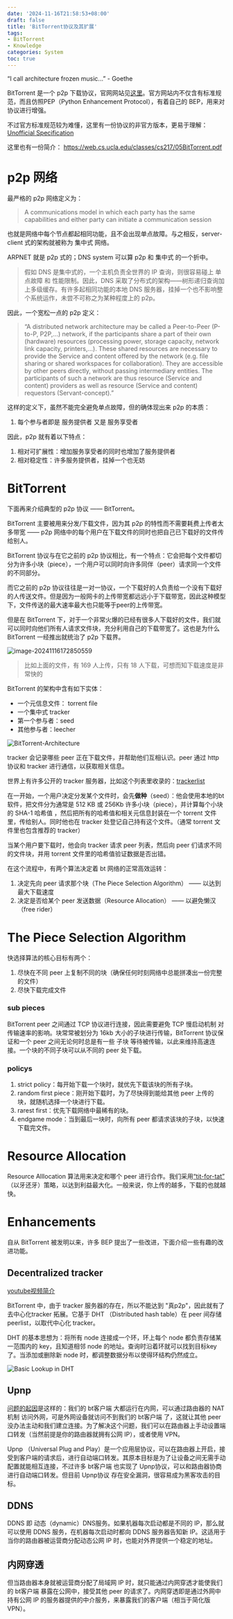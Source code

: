 ```yaml
---
date: '2024-11-16T21:58:53+08:00'
draft: false
title: 'BitTorrent协议及其扩展'
tags: 
- BitTorrent
- Knowledge
categories: System
toc: true
---
```


“I call architecture frozen music...” - Goethe

<!--more-->

BitTorrent 是一个 p2p 下载协议，官网网站见[这里](http://bittorrent.org/)。官方网站内不仅含有标准规范，而且仿照PEP（Python Enhancement Protocol），有着自己的 BEP，用来对协议进行增强。

不过官方标准规范较为难懂，这里有一份协议的非官方版本，更易于理解： [Unofficial Specification](https://wiki.theory.org/BitTorrentSpecification)

这里也有一份简介： https://web.cs.ucla.edu/classes/cs217/05BitTorrent.pdf

# p2p 网络

最严格的 p2p 网络定义为：

> A communications model in which each party has the same capabilities and either party can initiate a communication session 

也就是网络中每个节点都起相同功能，且不会出现单点故障。与之相反，server-client  式的架构就被称为 集中式 网络。

ARPNET 就是 p2p 式的；DNS system 可以算 p2p 和 集中式 的一个折中。

> 假如 DNS 是集中式的，一个主机负责全世界的 IP 查询，则很容易碰上 单点故障 和 性能限制。因此，DNS 采取了分布式的架构——树形递归查询加上多级缓存。有许多起相同功能的本地 DNS 服务器，挂掉一个也不影响整个系统运作，未尝不可称之为某种程度上的 p2p。

因此，一个宽松一点的 p2p 定义：

> “A distributed network architecture may be called a Peer-to-Peer (P-to-P, P2P,...) network, if the participants share a part of their own (hardware) resources (processing power, storage capacity, network link capacity, printers,...). These shared resources are necessary to provide the Service and content offered by the network (e.g. file sharing or shared workspaces for collaboration). They are accessible by other peers directly, without passing intermediary entities. The participants of such a network are thus resource (Service and content) providers as well as resource (Service and content) requestors (Servant-concept).” 

这样的定义下，虽然不能完全避免单点故障，但的确体现出来 p2p 的本质：

1. 每个参与者即是 服务提供者 又是 服务享受者

因此，p2p 就有着以下特点：

1. 相对可扩展性：增加服务享受者的同时也增加了服务提供者
2. 相对稳定性：许多服务提供者，挂掉一个也无妨

# BitTorrent

下面再来介绍典型的 p2p 协议 —— BitTorrent。

BitTorrent 主要被用来分发/下载文件，因为其 p2p 的特性而不需要耗费上传者太多带宽 —— p2p 网络中的每个用户在下载文件的同时也把自己已下载好的文件传给别人。

BitTorrent 协议与在它之前的 p2p 协议相比，有一个特点：它会把每个文件都切分为许多小块（piece），一个用户可以同时向许多同伴（peer）请求同一个文件的不同部分。

而它之前的 p2p 协议往往是一对一协议，一个下载好的人负责给一个没有下载好的人传送文件。但是因为一般网卡的上传带宽都远远小于下载带宽，因此这种模型下，文件传送的最大速率最大也只能等于peer的上传带宽。

但是在 BitTorrent 下，对于一个非常火爆的已经有很多人下载好的文件，我们就可以同时向他们所有人请求文件块，充分利用自己的下载带宽了。这也是为什么 BitTorrent 一经推出就统治了 p2p 下载界。

![image-20241116172850559](./assets/image-20241116172850559.png)

> 比如上面的文件，有 169 人上传，只有 18 人下载，可想而知下载速度是非常快的

BitTorrent 的架构中含有如下实体：

+ 一个元信息文件： torrent file
+ 一个集中式 tracker
+ 第一个参与者：seed
+ 其他参与者：leecher

![BitTorrent-Architecture](./assets/BitTorrent-Architecture-1731757524496-3.png)

tracker 会记录哪些 peer 正在下载文件，并帮助他们互相认识。peer 通过 http 协议和 tracker 进行通信，以获取相关信息。

世界上有许多公开的 tracker 服务器，比如这个列表里收录的：[trackerlist](https://github.com/ngosang/trackerslist)

在一开始，一个用户决定分发某个文件时，会先**做种**（seed）：他会使用本地的bt软件，把文件分为通常是 512 KB 或 256Kb 许多小块（piece），并计算每个小块的 SHA-1 哈希值 ，然后把所有的哈希值和相关元信息封装在一个 torrent 文件里，传给别人。同时他也在 tracker 处登记自己持有这个文件。（通常 torrent 文件里也包含推荐的 tracker）

当某个用户要下载时，他会向 tracker 请求 peer 列表，然后向 peer 们请求不同的文件块，并用 torrent 文件里的哈希值验证数据是否出错。

在这个流程中，有两个算法决定着 bt 网络的正常高效运转：

1. 决定先向 peer 请求那个块（The Piece Selection Algorithm） —— 以达到最大下载速度
2. 决定是否给某个 peer 发送数据（Resource Allocation） —— 以避免懒汉（free rider）

# The Piece Selection Algorithm

快选择算法的核心目标有两个：

1. 尽快在不同 peer 上复制不同的块（确保任何时刻网络中总能拼凑出一份完整的文件）
2. 尽快下载完成文件

### sub pieces

BitTorrent peer 之间通过 TCP 协议进行连接，因此需要避免 TCP 慢启动机制 对传输速率的影响。块常常被划分为 16kb 大小的子块进行传输，BitTorrent 协议保证和一个 peer 之间无论何时总是有一些 子块 等待被传输，以此来维持高速连接。一个块的不同子块可以从不同的 peer 处下载。

### policys

1. strict policy：每开始下载一个块时，就优先下载该块的所有子块。
2. random first piece：刚开始下载时，为了尽快得到能给其他 peer 上传的块，就随机选择一个块进行下载。
3. rarest first：优先下载网络中最稀有的块。
4. endgame mode：当到最后一块时，向所有 peer 都请求该块的子块，以快速下载完文件。

# Resource Allocation

Resource Alllocation 算法用来决定和哪个 peer 进行合作。我们采用[“tit-for-tat”](https://www.wikiwand.com/en/articles/Tit_for_tat) （以牙还牙）策略，以达到利益最大化。一般来说，你上传的越多，下载的也就越快。

# Enhancements

自从 BitTorrent 被发明以来，许多 BEP 提出了一些改进，下面介绍一些有趣的改进功能。

## Decentralized tracker

[youtube视频简介](https://www.youtube.com/watch?v=1wTucsUm64s&ab_channel=Recessive)

BitTorrent 中，由于 tracker 服务器的存在，所以不能达到 "真p2p"，因此就有了 去中心化tracker 拓展。它基于 DHT （Distributed hash table）在 peer 间存储 peerlist，以取代中心化 tracker。

DHT 的基本思想为：将所有 node 连接成一个环，环上每个 node 都负责存储某一范围内的 key，且知道相邻 node 的地址。查询时沿着环就可以找到目标key了。当添加或删除新 node 时，都调整数据分布以使得环结构仍然成立。

![Basic Lookup in DHT](./assets/AtNFZ.png)

## Upnp

[问题的起因](https://www.downloadprivacy.com/how-to-torrent/port-forwarding)是这样的：我们的 bt客户端 大都运行在内网，可以通过路由器的 NAT机制 访问外网，可是外网设备就访问不到我们的 bt客户端 了，这就让其他 peer 没办法主动和我们建立连接。为了解决这个问题，我们可以在路由器上手动设置端口转发（当然前提是你的路由器就拥有公网 IP），或者使用 VPN。

Upnp （Universal Plug and Play）是一个应用层协议，可以在路由器上开启，接受到客户端的请求后，进行自动端口转发。其原本目标是为了让设备之间无需手动配置就能相互连接，不过许多 bt客户端 也实现了 Upnp协议，可以和路由器协商进行自动端口转发。但目前 Upnp协议 存在安全漏洞，很容易成为黑客攻击的目标。

## DDNS

DDNS 即 动态（dynamic）DNS服务。如果机器每次启动都是不同的 IP，那么就可以使用 DDNS 服务，在机器每次启动时都向 DDNS 服务器告知新 IP。这适用于当你的路由器被运营商分配动态公网 IP 时，也能对外界提供一个稳定的地址。

## 内网穿透

但当路由器本身就被运营商分配了局域网 IP 时，就只能通过内网穿透才能使我们的 bt客户端 暴露在公网中，接受其他 peer 的请求了。内网穿透即是通过外网中持有公网 IP 的服务器提供的中介服务，来暴露我们的客户端（相当于简化版 VPN）。

